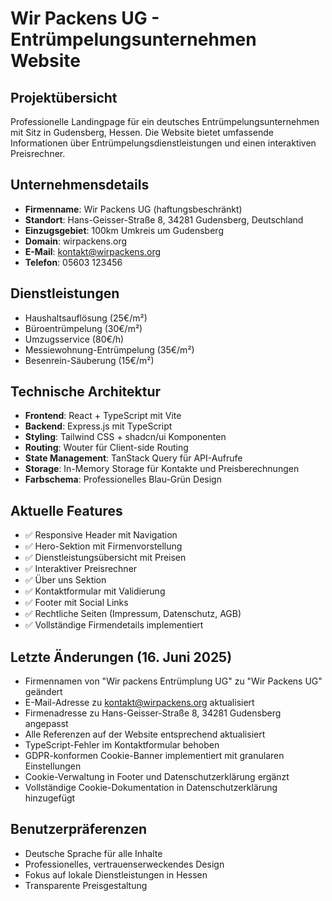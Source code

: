 # Wir Packens UG - Entrümpelungsunternehmen Website

## Projektübersicht
Professionelle Landingpage für ein deutsches Entrümpelungsunternehmen mit Sitz in Gudensberg, Hessen. Die Website bietet umfassende Informationen über Entrümpelungsdienstleistungen und einen interaktiven Preisrechner.

## Unternehmensdetails
- **Firmenname**: Wir Packens UG (haftungsbeschränkt)
- **Standort**: Hans-Geisser-Straße 8, 34281 Gudensberg, Deutschland
- **Einzugsgebiet**: 100km Umkreis um Gudensberg
- **Domain**: wirpackens.org
- **E-Mail**: kontakt@wirpackens.org
- **Telefon**: 05603 123456

## Dienstleistungen
- Haushaltsauflösung (25€/m²)
- Büroentrümpelung (30€/m²)
- Umzugsservice (80€/h)
- Messiewohnung-Entrümpelung (35€/m²)
- Besenrein-Säuberung (15€/m²)

## Technische Architektur
- **Frontend**: React + TypeScript mit Vite
- **Backend**: Express.js mit TypeScript
- **Styling**: Tailwind CSS + shadcn/ui Komponenten
- **Routing**: Wouter für Client-side Routing
- **State Management**: TanStack Query für API-Aufrufe
- **Storage**: In-Memory Storage für Kontakte und Preisberechnungen
- **Farbschema**: Professionelles Blau-Grün Design

## Aktuelle Features
- ✅ Responsive Header mit Navigation
- ✅ Hero-Sektion mit Firmenvorstellung
- ✅ Dienstleistungsübersicht mit Preisen
- ✅ Interaktiver Preisrechner
- ✅ Über uns Sektion
- ✅ Kontaktformular mit Validierung
- ✅ Footer mit Social Links
- ✅ Rechtliche Seiten (Impressum, Datenschutz, AGB)
- ✅ Vollständige Firmendetails implementiert

## Letzte Änderungen (16. Juni 2025)
- Firmennamen von "Wir packens Entrümplung UG" zu "Wir Packens UG" geändert
- E-Mail-Adresse zu kontakt@wirpackens.org aktualisiert
- Firmenadresse zu Hans-Geisser-Straße 8, 34281 Gudensberg angepasst
- Alle Referenzen auf der Website entsprechend aktualisiert
- TypeScript-Fehler im Kontaktformular behoben
- GDPR-konformen Cookie-Banner implementiert mit granularen Einstellungen
- Cookie-Verwaltung in Footer und Datenschutzerklärung ergänzt
- Vollständige Cookie-Dokumentation in Datenschutzerklärung hinzugefügt

## Benutzerpräferenzen
- Deutsche Sprache für alle Inhalte
- Professionelles, vertrauenserweckendes Design
- Fokus auf lokale Dienstleistungen in Hessen
- Transparente Preisgestaltung